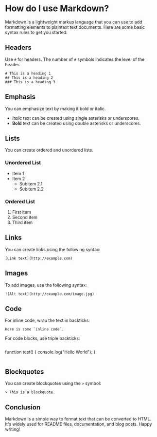 # How do I use Markdown?

Markdown is a lightweight markup language that you can use to add formatting elements to plaintext text documents. Here are some basic syntax rules to get you started:

## Headers

Use `#` for headers. The number of `#` symbols indicates the level of the header.

```
# This is a heading 1
## This is a heading 2
### This is a heading 3
```

## Emphasis

You can emphasize text by making it bold or italic.

- *Italic* text can be created using single asterisks or underscores.
- **Bold** text can be created using double asterisks or underscores.

## Lists

You can create ordered and unordered lists.

### Unordered List

- Item 1
- Item 2
  - Subitem 2.1
  - Subitem 2.2

### Ordered List

1. First item
2. Second item
3. Third item

## Links

You can create links using the following syntax:

```
[Link text](http://example.com)
```

## Images

To add images, use the following syntax:

```
![Alt text](http://example.com/image.jpg)
```

## Code

For inline code, wrap the text in backticks:

```
Here is some `inline code`.
```

For code blocks, use triple backticks:

```
```
function test() {
  console.log("Hello World");
}
```
```

## Blockquotes

You can create blockquotes using the `>` symbol:

```
> This is a blockquote.
```

## Conclusion

Markdown is a simple way to format text that can be converted to HTML. It's widely used for README files, documentation, and blog posts. Happy writing!